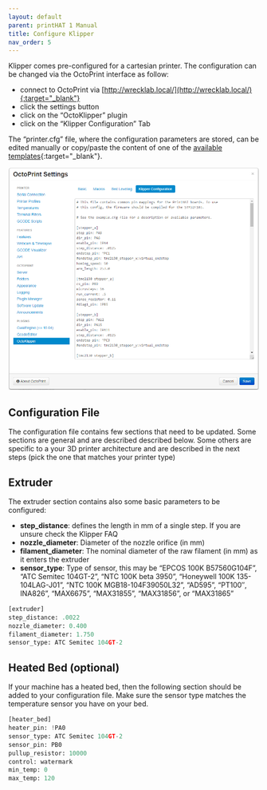 ```yaml
---
layout: default
parent: printHAT 1 Manual
title: Configure Klipper
nav_order: 5
---
```


Klipper comes pre-configured for a cartesian printer. The configuration can be changed via the OctoPrint interface as follow:

- connect to OctoPrint via [http://wrecklab.local/](http://wrecklab.local/){:target="_blank"}
- click the settings button
- click on the “OctoKlipper” plugin
- click on the “Klipper Configuration” Tab

The “printer.cfg” file, where the configuration parameters are stored, can be edited manually or copy/paste the content of one of the [available templates](https://github.com/wreck-lab/wrecklabOS/blob/devel/README.md#configuration-files){:target="_blank"}.

![klipper-config](../assets/img/phat1_klipper_settings.png)

## Configuration File
The configuration file contains few sections that need to be updated. Some sections are general and are described described below.
Some others are specific to a your 3D printer architecture and are described in the next steps (pick the one that matches your printer type)

## Extruder
The extruder section contains also some basic parameters to be configured:

- **step_distance**: defines the length in mm of a single step. If you are unsure check the Klipper FAQ
- **nozzle_diameter**: Diameter of the nozzle orifice (in mm)
- **filament_diameter**: The nominal diameter of the raw filament (in mm) as it enters the extruder
- **sensor_type**: Type of sensor, this may be “EPCOS 100K B57560G104F”, “ATC Semitec 104GT-2”, “NTC 100K beta 3950”, “Honeywell 100K 135-104LAG-J01”, “NTC 100K MGB18-104F39050L32”, “AD595”, “PT100″, INA826”, “MAX6675”, “MAX31855”, “MAX31856”, or “MAX31865”

```py
[extruder]
step_distance: .0022
nozzle_diameter: 0.400
filament_diameter: 1.750
sensor_type: ATC Semitec 104GT-2
```

## Heated Bed (optional)
 If your machine has a heated bed, then the following section should be added to your configuration file. Make sure the sensor type matches the temperature sensor you have on your bed.

``` py
[heater_bed]
heater_pin: !PA0
sensor_type: ATC Semitec 104GT-2
sensor_pin: PB0
pullup_resistor: 10000
control: watermark
min_temp: 0
max_temp: 120
```
